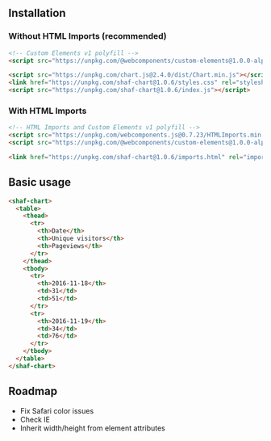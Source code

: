 ## Installation

### Without HTML Imports (recommended)

```html
<!-- Custom Elements v1 polyfill -->
<script src="https://unpkg.com/@webcomponents/custom-elements@1.0.0-alpha.3"></script>
```

```html
<script src="https://unpkg.com/chart.js@2.4.0/dist/Chart.min.js"></script>
<link href="https://unpkg.com/shaf-chart@1.0.6/styles.css" rel="stylesheet">
<script src="https://unpkg.com/shaf-chart@1.0.6/index.js"></script>
```

### With HTML Imports

```html
<!-- HTML Imports and Custom Elements v1 polyfill -->
<script src="https://unpkg.com/webcomponents.js@0.7.23/HTMLImports.min.js"></script>
<script src="https://unpkg.com/@webcomponents/custom-elements@1.0.0-alpha.3"></script>
```

```html
<link href="https://unpkg.com/shaf-chart@1.0.6/imports.html" rel="import">
```

## Basic usage

```html
<shaf-chart>
  <table>
    <thead>
      <tr>
        <th>Date</th>
        <th>Unique visitors</th>
        <th>Pageviews</th>
      </tr>
    </thead>
    <tbody>
      <tr>
        <th>2016-11-18</th>
        <td>31</td>
        <td>51</td>
      </tr>
      <tr>
        <th>2016-11-19</th>
        <td>34</td>
        <td>76</td>
      </tr>
    </tbody>
  </table>
</shaf-chart>
```

## Roadmap

* Fix Safari color issues
* Check IE
* Inherit width/height from element attributes
